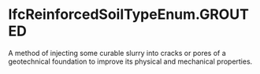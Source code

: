 IfcReinforcedSoilTypeEnum.GROUTED
=================================
A method of injecting some curable slurry into cracks or pores of a
geotechnical foundation to improve its physical and mechanical properties.  


